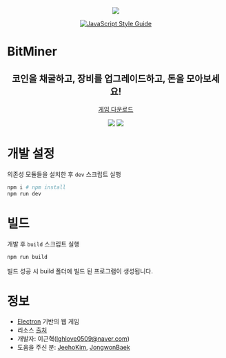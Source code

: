 <div align="center">

  <img src="https://user-images.githubusercontent.com/26512984/54032967-6e4fe200-41f6-11e9-8190-0e141e8e24fa.png">

  [![JavaScript Style Guide](https://cdn.rawgit.com/standard/standard/master/badge.svg)](https://github.com/standard/standard)
  
</div>

# BitMiner
<div align="center">

## 코인을 채굴하고, 장비를 업그레이드하고, 돈을 모아보세요! 

[게임 다운로드](https://github.com/leegeunhyeok/BitMiner/releases/latest)

</div>

<div align="center">

  <img src="https://user-images.githubusercontent.com/26512984/54032992-81fb4880-41f6-11e9-9d55-b85b5aa2e82c.png">

  <img src="https://user-images.githubusercontent.com/26512984/54033001-8889c000-41f6-11e9-980d-6b57a976d87a.png">

</div>

# 개발 설정
의존성 모듈들을 설치한 후 `dev` 스크립트 실행
```bash
npm i # npm install
npm run dev
```

# 빌드
개발 후 `build` 스크립트 실행
```bash
npm run build
```

빌드 성공 시 build 폴더에 빌드 된 프로그램이 생성됩니다.

# 정보
- [Electron](https://electronjs.org/) 기반의 웹 게임
- 리소스 [출처](https://github.com/leegeunhyeok/BitMiner/blob/master/RESORCES.md)
- 개발자: 이근혁(lghlove0509@naver.com)
- 도움을 주신 분: [JeehoKim](https://github.com/JeehoKim), [JongwonBaek](https://github.com/introduce131)
